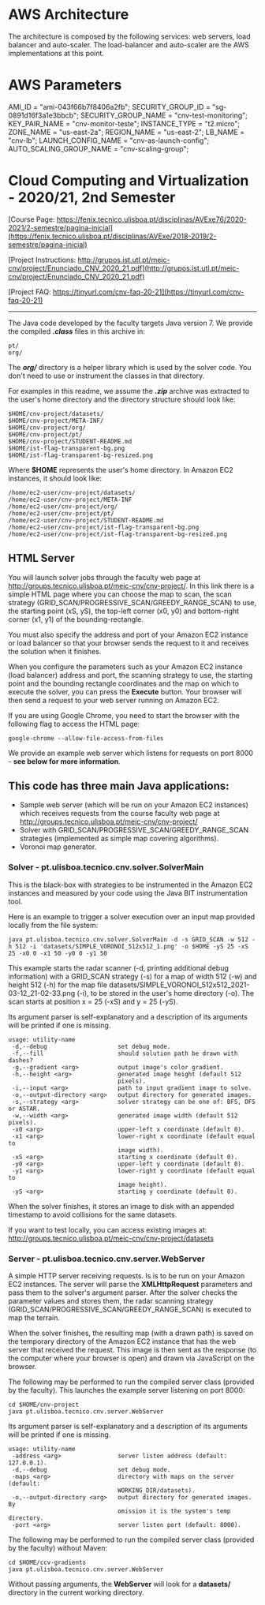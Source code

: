 # AWS Architecture

The architecture is composed by the following services: web servers, load balancer and auto-scaler.
The load-balancer and auto-scaler are the AWS implementations at this point.

# AWS Parameters

AMI_ID = "ami-043f66b7f8406a2fb";
SECURITY_GROUP_ID = "sg-0891d16f3a1e3bbcb";
SECURITY_GROUP_NAME = "cnv-test-monitoring";
KEY_PAIR_NAME = "cnv-monitor-teste";
INSTANCE_TYPE = "t2.micro";
ZONE_NAME = "us-east-2a";
REGION_NAME = "us-east-2";
LB_NAME = "cnv-lb";
LAUNCH_CONFIG_NAME  = "cnv-as-launch-config";
AUTO_SCALING_GROUP_NAME = "cnv-scaling-group";




# Cloud Computing and Virtualization - 2020/21, 2nd Semester
[Course Page: https://fenix.tecnico.ulisboa.pt/disciplinas/AVExe76/2020-2021/2-semestre/pagina-inicial](https://fenix.tecnico.ulisboa.pt/disciplinas/AVExe/2018-2019/2-semestre/pagina-inicial)

[Project Instructions: http://grupos.ist.utl.pt/meic-cnv/project/Enunciado_CNV_2020_21.pdf](http://grupos.ist.utl.pt/meic-cnv/project/Enunciado_CNV_2020_21.pdf)

[Project FAQ:   https://tinyurl.com/cnv-faq-20-21](https://tinyurl.com/cnv-faq-20-21)

--------

The Java code developed by the faculty targets Java version 7.
We provide the compiled ***.class*** files in this archive in:

	pt/
	org/
	
The ***org/*** directory is a helper library which is used by the solver code. You don't need to use or instrument the classes in that directory.

For examples in this readme, we assume the ***.zip*** archive was extracted to the user's home directory and the directory structure should look like:

    $HOME/cnv-project/datasets/
    $HOME/cnv-project/META-INF/  
    $HOME/cnv-project/org/    
    $HOME/cnv-project/pt/
    $HOME/cnv-project/STUDENT-README.md
    $HOME/ist-flag-transparent-bg.png
    $HOME/ist-flag-transparent-bg-resized.png
    
Where **$HOME** represents the user's home directory.
In Amazon EC2 instances, it should look like:

    /home/ec2-user/cnv-project/datasets/    
    /home/ec2-user/cnv-project/META-INF    
    /home/ec2-user/cnv-project/org/    
    /home/ec2-user/cnv-project/pt/
    /home/ec2-user/cnv-project/STUDENT-README.md
    /home/ec2-user/cnv-project/ist-flag-transparent-bg.png
    /home/ec2-user/cnv-project/ist-flag-transparent-bg-resized.png
    
    
    

## HTML Server

You will launch solver jobs through the faculty web page at http://groups.tecnico.ulisboa.pt/meic-cnv/cnv-project/. In this link there is a simple HTML page where you can choose the map to scan, the scan strategy (GRID_SCAN/PROGRESSIVE_SCAN/GREEDY_RANGE_SCAN) to use, the starting point (xS, yS), the top-left corner (x0, y0) and bottom-right corner (x1, y1) of the bounding-rectangle.

You must also specify the address and port of your Amazon EC2 instance or load balancer so that your browser sends the request to it and receives the solution when it finishes.

When you configure the parameters such as your Amazon EC2 instance (load balancer) address and port, the scanning strategy to use, the starting point and the bounding rectangle coordinates and the map on which to execute the solver, you can press the **Execute** button.
Your browser will then send a request to your web server running on Amazon EC2.

If you are using Google Chrome, you need to start the browser with the following flag to access the HTML page:

    google-chrome --allow-file-access-from-files

We provide an example web server which listens for requests on port 8000 - **see below for more information**.

## This code has three main Java applications:

- Sample web server (which will be run on your Amazon EC2 instances) which receives requests from the course faculty web page at http://groups.tecnico.ulisboa.pt/meic-cnv/cnv-project/
- Solver with GRID_SCAN/PROGRESSIVE_SCAN/GREEDY_RANGE_SCAN strategies (implemented as simple map covering algorithms).
- Voronoi map generator.

### Solver - pt.ulisboa.tecnico.cnv.solver.SolverMain

This is the black-box with strategies to be instrumented in the Amazon EC2 instances and measured by your code using the Java BIT instrumentation tool.


Here is an example to trigger a solver execution over an input map provided locally from the file system:

	java pt.ulisboa.tecnico.cnv.solver.SolverMain -d -s GRID_SCAN -w 512 -h 512 -i 'datasets/SIMPLE_VORONOI_512x512_1.png' -o $HOME -yS 25 -xS 25 -x0 0 -x1 50 -y0 0 -y1 50
	
This example starts the radar scanner (-d, printing additional debug information) with a GRID_SCAN strategy (-s) for a map of width 512 (-w) and height 512 (-h) for the map file datasets/SIMPLE_VORONOI_512x512_2021-03-12_21-02-33.png (-i), to be stored in the user's home directory (-o). The scan starts at position x = 25 (-xS) and y = 25 (-yS).

Its argument parser is self-explanatory and a description of its arguments will be printed if one is missing.

	usage: utility-name
	 -d,--debug                    set debug mode.
	 -f,--fill                     should solution path be drawn with dashes?
	 -g,--gradient <arg>           output image's color gradient.
	 -h,--height <arg>             generated image height (default 512
								   pixels).
	 -i,--input <arg>              path to input gradient image to solve.
	 -o,--output-directory <arg>   output directory for generated images.
	 -s,--strategy <arg>           solver strategy can be one of: BFS, DFS or ASTAR.
	 -w,--width <arg>              generated image width (default 512 pixels).
	 -x0 <arg>                     upper-left x coordinate (default 0).
	 -x1 <arg>                     lower-right x coordinate (default equal to
								   image width).
	 -xS <arg>                     starting x coordinate (default 0).
	 -y0 <arg>                     upper-left y coordinate (default 0).
	 -y1 <arg>                     lower-right y coordinate (default equal to
								   image height).
	 -yS <arg>                     starting y coordinate (default 0).

When the solver finishes, it stores an image to disk with an appended timestamp to avoid collisions for the same datasets.

If you want to test locally, you can access existing images at:
http://groups.tecnico.ulisboa.pt/meic-cnv/cnv-project/datasets

### Server - pt.ulisboa.tecnico.cnv.server.WebServer

A simple HTTP server receiving requests. Is is to be run on your Amazon EC2 instances.
The server will parse the **XMLHttpRequest** parameters and pass them to the solver's argument parser.
After the solver checks the parameter values and stores them, the radar scanning strategy (GRID_SCAN/PROGRESSIVE_SCAN/GREEDY_RANGE_SCAN) is executed to map the terrain.

When the solver finishes, the resulting map (with a drawn path) is saved on the temporary directory of the Amazon EC2 instance that has the web server that received the request.
This image is then sent as the response (to the computer where your browser is open) and drawn via JavaScript on the browser.

The following may be performed to run the compiled server class (provided by the faculty).
This launches the example server listening on port 8000:

	cd $HOME/cnv-project
	java pt.ulisboa.tecnico.cnv.server.WebServer

Its argument parser is self-explanatory and a description of its arguments will be printed if one is missing.

    usage: utility-name
     -address <arg>                server listen address (default: 127.0.0.1).
     -d,--debug                    set debug mode.
     -maps <arg>                   directory with maps on the server (default:
                                   WORKING_DIR/datasets).
     -o,--output-directory <arg>   output directory for generated images. By
                                   omission it is the system's temp directory.
     -port <arg>                   server listen port (default: 8000).


The following may be performed to run the compiled server class (provided by the faculty) without Maven:

	cd $HOME/ccv-gradients
	java pt.ulisboa.tecnico.cnv.server.WebServer

Without passing arguments, the **WebServer** will look for a **datasets/** directory in the current working directory.
